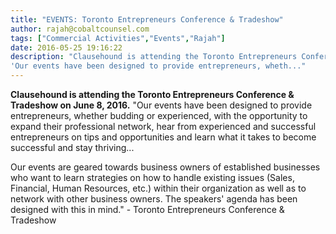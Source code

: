```yaml
---
title: "EVENTS: Toronto Entrepreneurs Conference & Tradeshow"
author: rajah@cobaltcounsel.com
tags: ["Commercial Activities","Events","Rajah"]
date: 2016-05-25 19:16:22
description: "Clausehound is attending the Toronto Entrepreneurs Conference & Tradeshow on June 8, 2016.
'Our events have been designed to provide entrepreneurs, wheth..."
---
```


**Clausehound is attending the Toronto Entrepreneurs Conference & Tradeshow on June 8, 2016.**
"Our events have been designed to provide entrepreneurs, whether budding or experienced, with the opportunity to expand their professional network, hear from experienced and successful entrepreneurs on tips and opportunities and learn what it takes to become successful and stay thriving...

Our events are geared towards business owners of established businesses who want to learn strategies on how to handle existing issues (Sales, Financial, Human Resources, etc.) within their organization as well as to network with other business owners. The speakers' agenda has been designed with this in mind." - Toronto Entrepreneurs Conference & Tradeshow